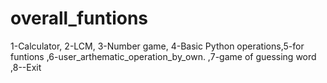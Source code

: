 # overall_funtions
1-Calculator, 2-LCM, 3-Number game, 4-Basic Python operations,5-for funtions ,6-user_arthematic_operation_by_own. ,7-game of guessing word ,8--Exit
